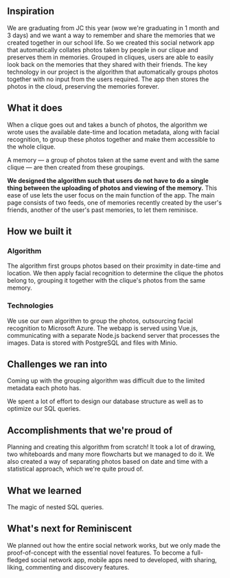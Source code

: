## Inspiration
We are graduating from JC this year (wow we're graduating in 1 month and 3 days) and we want a way to remember and share the memories that we created together in our school life. So we created this social network app that automatically collates photos taken by people in our clique and preserves them in memories. Grouped in cliques, users are able to easily look back on the memories that they shared with their friends. The key technology in our project is the algorithm that automatically groups photos together with no input from the users required. The app then stores the photos in the cloud, preserving the memories forever.

## What it does
When a clique goes out and takes a bunch of photos, the algorithm we wrote uses the available date-time and location metadata, along with facial recognition, to group these photos together and make them accessible to the whole clique.

A memory — a group of photos taken at the same event and with the same clique — are then created from these groupings.

**We designed the algorithm such that users do not have to do a single thing between the uploading of photos and viewing of the memory.** This ease of use lets the user focus on the main function of the app. The main page consists of two feeds, one of memories recently created by the user's friends, another of the user's past memories, to let them reminisce.

## How we built it
### Algorithm
The algorithm first groups photos based on their proximity in date-time and location. We then apply facial recognition to determine the clique the photos belong to, grouping it together with the clique's photos from the same memory.

### Technologies
We use our own algorithm to group the photos, outsourcing facial recognition to Microsoft Azure. The webapp is served using Vue.js, communicating with a separate Node.js backend server that processes the images. Data is stored with PostgreSQL and files with Minio. 

## Challenges we ran into
Coming up with the grouping algorithm was difficult due to the limited metadata each photo has.

We spent a lot of effort to design our database structure as well as to optimize our SQL queries.

## Accomplishments that we're proud of
Planning and creating this algorithm from scratch! It took a lot of drawing, two whiteboards and many more flowcharts but we managed to do it. We also created a way of separating photos based on date and time with a statistical approach, which we're quite proud of.

## What we learned
The magic of nested SQL queries. 

## What's next for Reminiscent
We planned out how the entire social network works, but we only made the proof-of-concept with the essential novel features. To become a full-fledged social network app, mobile apps need to developed, with sharing, liking, commenting and discovery features.